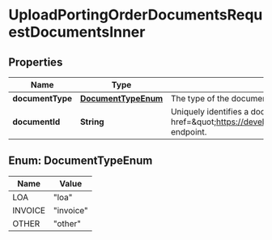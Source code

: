 

# UploadPortingOrderDocumentsRequestDocumentsInner


## Properties

| Name | Type | Description | Notes |
|------------ | ------------- | ------------- | -------------|
|**documentType** | [**DocumentTypeEnum**](#DocumentTypeEnum) | The type of the document. |  |
|**documentId** | **String** | Uniquely identifies a document uploaded via the &lt;code&gt;&lt;a href&#x3D;\&quot;https://developers.telnyx.com/docs/api/v2/documents/Documents#createDocument\&quot;&gt;/v2/documents&lt;/a&gt;&lt;/code&gt; endpoint. |  |



## Enum: DocumentTypeEnum

| Name | Value |
|---- | -----|
| LOA | &quot;loa&quot; |
| INVOICE | &quot;invoice&quot; |
| OTHER | &quot;other&quot; |



